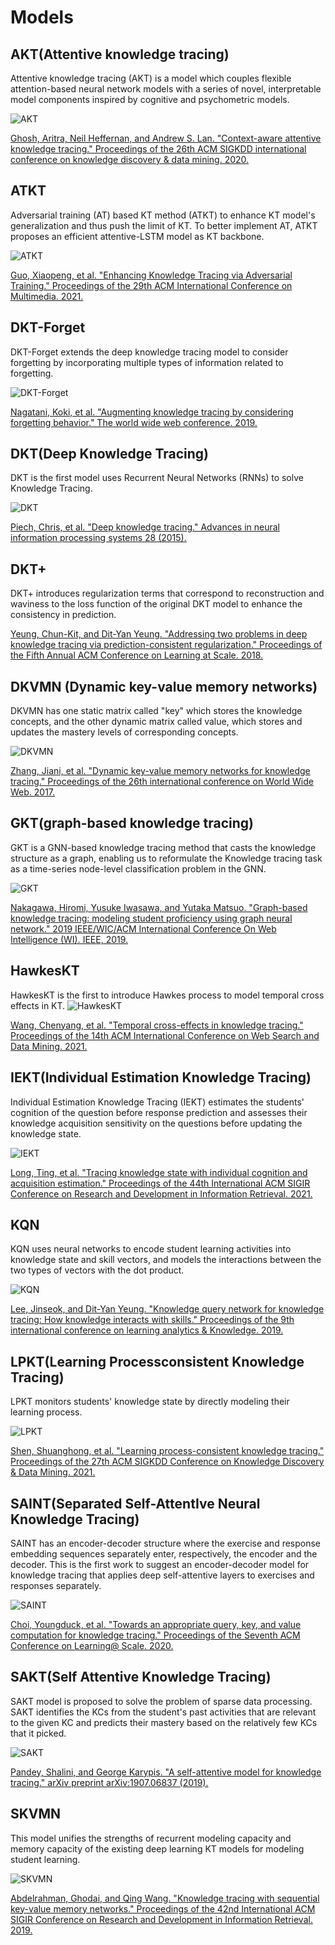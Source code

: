 # Models


##  AKT(Attentive knowledge tracing)
Attentive knowledge tracing (AKT) is a model which couples flexible attention-based neural network models with a series of novel, interpretable model components inspired by cognitive and psychometric models.

![AKT](../pics/akt.png)

[Ghosh, Aritra, Neil Heffernan, and Andrew S. Lan. "Context-aware attentive knowledge tracing." Proceedings of the 26th ACM SIGKDD international conference on knowledge discovery & data mining. 2020.](https://dl.acm.org/doi/pdf/10.1145/3394486.3403282)

##  ATKT
Adversarial training (AT) based KT method (ATKT) to enhance KT model's generalization and thus push the limit of KT. To better implement AT, ATKT proposes an efficient attentive-LSTM model as KT backbone.

![ATKT](../pics/atkt.png)


[Guo, Xiaopeng, et al. "Enhancing Knowledge Tracing via Adversarial Training." Proceedings of the 29th ACM International Conference on Multimedia. 2021.](https://arxiv.org/pdf/2108.04430)



##  DKT-Forget
 DKT-Forget extends the deep knowledge tracing model to consider forgetting by incorporating multiple types of information related to forgetting.

![DKT-Forget](../pics/dkt_forget.png)


[Nagatani, Koki, et al. "Augmenting knowledge tracing by considering forgetting behavior." The world wide web conference. 2019.](https://dl.acm.org/doi/10.1145/3308558.3313565)


##  DKT(Deep Knowledge Tracing)
DKT is the first model uses Recurrent Neural Networks (RNNs) to solve Knowledge Tracing.

![DKT](../pics/dkt.png)

[Piech, Chris, et al. "Deep knowledge tracing." Advances in neural information processing systems 28 (2015).](https://proceedings.neurips.cc/paper/2015/file/bac9162b47c56fc8a4d2a519803d51b3-Paper.pdf)

##  DKT+
DKT+ introduces regularization terms that correspond to reconstruction and waviness to the loss function of the original DKT model to enhance the consistency in prediction.

<!-- ![DKT+](../pics/dkt+.png) -->


[Yeung, Chun-Kit, and Dit-Yan Yeung. "Addressing two problems in deep knowledge tracing via prediction-consistent regularization." Proceedings of the Fifth Annual ACM Conference on Learning at Scale. 2018.](https://arxiv.org/pdf/1806.02180)

##  DKVMN (Dynamic key-value memory networks)
DKVMN has one static matrix called "key" which stores the knowledge concepts, and the other dynamic matrix called value, which stores and updates the mastery levels of corresponding concepts.

![DKVMN](../pics/dkvmn.png)


[Zhang, Jiani, et al. "Dynamic key-value memory networks for knowledge tracing." Proceedings of the 26th international conference on World Wide Web. 2017.](https://arxiv.org/abs/1611.08108)



##  GKT(graph-based knowledge tracing)
GKT is a GNN-based knowledge tracing method that casts the knowledge structure as a graph, enabling us to reformulate the Knowledge tracing task as a time-series node-level classification problem in the GNN.

![GKT](../pics/gkt.png)

[Nakagawa, Hiromi, Yusuke Iwasawa, and Yutaka Matsuo. "Graph-based knowledge tracing: modeling student proficiency using graph neural network." 2019 IEEE/WIC/ACM International Conference On Web Intelligence (WI). IEEE, 2019.](https://ieeexplore.ieee.org/abstract/document/8909656/)

##  HawkesKT
HawkesKT is the first to introduce Hawkes process to model temporal cross effects in KT.
![HawkesKT](../pics/hawkes.png)

[Wang, Chenyang, et al. "Temporal cross-effects in knowledge tracing." Proceedings of the 14th ACM International Conference on Web Search and Data Mining. 2021.](http://www.thuir.cn/group/~mzhang/publications/WSDM2021-WangChenyang.pdf)

##  IEKT(Individual Estimation Knowledge Tracing)
Individual Estimation Knowledge Tracing (IEKT) estimates the students' cognition of the question before response prediction and assesses their knowledge acquisition sensitivity on the questions before updating the knowledge state.

![IEKT](../pics/iekt.png)

[Long, Ting, et al. "Tracing knowledge state with individual cognition and acquisition estimation." Proceedings of the 44th International ACM SIGIR Conference on Research and Development in Information Retrieval. 2021.](https://wnzhang.net/papers/2021-sigir-iekt.pdf)

##  KQN

KQN uses neural networks to encode student learning activities into knowledge state and skill vectors, and models the interactions between the two types of vectors with the dot product. 

![KQN](../pics/kqn.png)

[Lee, Jinseok, and Dit-Yan Yeung. "Knowledge query network for knowledge tracing: How knowledge interacts with skills." Proceedings of the 9th international conference on learning analytics & Knowledge. 2019.](https://arxiv.org/pdf/1908.02146)


##  LPKT(Learning Processconsistent Knowledge Tracing)

LPKT monitors students' knowledge state by directly modeling their learning process.

![LPKT](../pics/lpkt.png)

[Shen, Shuanghong, et al. "Learning process-consistent knowledge tracing." Proceedings of the 27th ACM SIGKDD Conference on Knowledge Discovery & Data Mining. 2021.](http://staff.ustc.edu.cn/~huangzhy/files/papers/ShuanghongShen-KDD2021.pdf)

##  SAINT(Separated Self-AttentIve Neural Knowledge Tracing)

SAINT has an encoder-decoder structure where the exercise and response embedding sequences separately enter, respectively, the encoder and the decoder. This is the first work to suggest an encoder-decoder model for knowledge tracing that applies deep self-attentive layers to exercises and responses separately.

![SAINT](../pics/saint.png)

[Choi, Youngduck, et al. "Towards an appropriate query, key, and value computation for knowledge tracing." Proceedings of the Seventh ACM Conference on Learning@ Scale. 2020.](https://arxiv.org/pdf/2002.07033.pdf)

##  SAKT(Self Attentive Knowledge Tracing)

SAKT model is proposed to solve the problem of sparse data processing. SAKT identifies the KCs from the student's past activities that are relevant to the given KC and predicts their mastery based on the relatively few KCs that it picked.

![SAKT](../pics/sakt.png)

[Pandey, Shalini, and George Karypis. "A self-attentive model for knowledge tracing." arXiv preprint arXiv:1907.06837 (2019).](https://arxiv.org/pdf/1907.06837.pdf)

##  SKVMN

This model unifies the strengths of recurrent modeling capacity and memory capacity of the existing deep learning KT models for modeling student learning.

![SKVMN](../pics/skvmn.png)

[Abdelrahman, Ghodai, and Qing Wang. "Knowledge tracing with sequential key-value memory networks." Proceedings of the 42nd International ACM SIGIR Conference on Research and Development in Information Retrieval. 2019.](https://arxiv.org/pdf/1910.13197.pdf)
